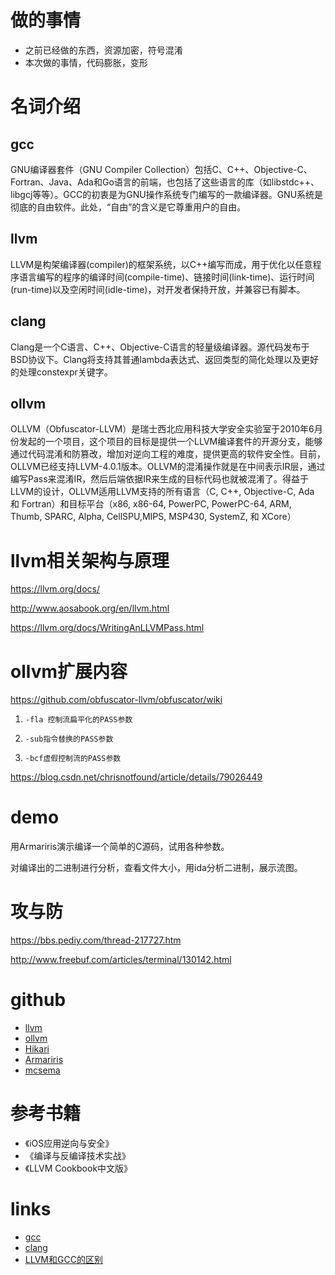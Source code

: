


# 做的事情
- 之前已经做的东西，资源加密，符号混淆
- 本次做的事情，代码膨胀，变形


# 名词介绍

## gcc

GNU编译器套件（GNU Compiler Collection）包括C、C++、Objective-C、Fortran、Java、Ada和Go语言的前端，也包括了这些语言的库（如libstdc++、libgcj等等）。GCC的初衷是为GNU操作系统专门编写的一款编译器。GNU系统是彻底的自由软件。此处，“自由”的含义是它尊重用户的自由。


## llvm
LLVM是构架编译器(compiler)的框架系统，以C++编写而成，用于优化以任意程序语言编写的程序的编译时间(compile-time)、链接时间(link-time)、运行时间(run-time)以及空闲时间(idle-time)，对开发者保持开放，并兼容已有脚本。


## clang
Clang是一个C语言、C++、Objective-C语言的轻量级编译器。源代码发布于BSD协议下。Clang将支持其普通lambda表达式、返回类型的简化处理以及更好的处理constexpr关键字。


## ollvm
OLLVM（Obfuscator-LLVM）是瑞士西北应用科技大学安全实验室于2010年6月份发起的一个项目，这个项目的目标是提供一个LLVM编译套件的开源分支，能够通过代码混淆和防篡改，增加对逆向工程的难度，提供更高的软件安全性。目前，OLLVM已经支持LLVM-4.0.1版本。OLLVM的混淆操作就是在中间表示IR层，通过编写Pass来混淆IR，然后后端依据IR来生成的目标代码也就被混淆了。得益于LLVM的设计，OLLVM适用LLVM支持的所有语言（C, C++, Objective-C, Ada 和 Fortran）和目标平台（x86, x86-64, PowerPC, PowerPC-64, ARM, Thumb, SPARC, Alpha, CellSPU,MIPS, MSP430, SystemZ, 和 XCore）



# llvm相关架构与原理

https://llvm.org/docs/

http://www.aosabook.org/en/llvm.html


https://llvm.org/docs/WritingAnLLVMPass.html

# ollvm扩展内容


https://github.com/obfuscator-llvm/obfuscator/wiki





1.     -fla 控制流扁平化的PASS参数

2.     -sub指令替换的PASS参数

3.     -bcf虚假控制流的PASS参数



https://blog.csdn.net/chrisnotfound/article/details/79026449




# demo
用Armariris演示编译一个简单的C源码，试用各种参数。

对编译出的二进制进行分析，查看文件大小，用ida分析二进制，展示流图。


# 攻与防

https://bbs.pediy.com/thread-217727.htm

http://www.freebuf.com/articles/terminal/130142.html






# github

- [llvm](https://github.com/llvm-mirror/llvm)
- [ollvm](https://github.com/obfuscator-llvm/obfuscator)
- [Hikari](https://github.com/HikariObfuscator/Hikari)
- [Armariris](https://github.com/GoSSIP-SJTU/Armariris)
- [mcsema](https://github.com/trailofbits/mcsema)



# 参考书籍
- 《iOS应用逆向与安全》
- 《编译与反编译技术实战》
- 《LLVM Cookbook中文版》


# links
- [gcc](https://www.gnu.org/software/gcc/)
- [clang](http://clang.llvm.org/)
- [LLVM和GCC的区别](https://www.cnblogs.com/zuopeng/p/4141467.html)
